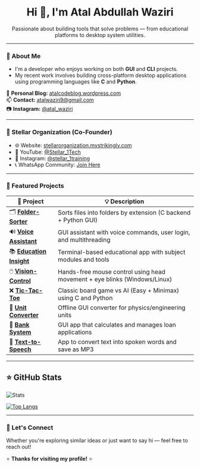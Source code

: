 <h1 align="center">Hi 👋, I'm Atal Abdullah Waziri</h1>
<p align="center">
  Passionate about building tools that solve problems — from educational platforms to desktop system utilities.
</p>

---

### 🧠 About Me

- I'm a developer who enjoys working on both **GUI** and **CLI** projects.
- My recent work involves building cross-platform desktop applications using programming languages like **C** and **Python**.

📖 **Personal Blog:** [atalcodeblog.wordpress.com](https://atalcodeblog.wordpress.com/)  
📫 **Contact:** [atalwaziri9@gmail.com](mailto:atalwaziri9@gmail.com)  
📷 **Instagram:** [@atal_waziri](https://www.instagram.com/atal_waziri/)

---

### 🏢 Stellar Organization (Co-Founder)

- 🌐 Website: [stellarorganization.mystrikingly.com](https://stellarorganization.mystrikingly.com/)  
- 🎥 YouTube: [@Stellar_1Tech](https://youtube.com/@Stellar_1Tech?si=II4lOZKJELa8cL1Q)  
- 📸 Instagram: [@stellar_1training](https://www.instagram.com/stellar_1training)  
- 📞 WhatsApp Community: [Join Here](https://chat.whatsapp.com/H47fnJwZfeVG8ccISZbgqp)

---

### 🚀 Featured Projects

| 🧠 Project | 💡 Description |
|-----------|----------------|
| 🗂️ **[Folder-Sorter](https://github.com/waziri245/Folder-Sorter)** | Sorts files into folders by extension (C backend + Python GUI) |
| 🔊 **[Voice Assistant](https://github.com/waziri245/Voice-Assistant)** | GUI assistant with voice commands, user login, and multithreading |
| 📚 **[Education Insight](https://github.com/waziri245/Education-Insight)** | Terminal-based educational app with subject modules and tools |
| 🖱️ **[Vision-Control](https://github.com/waziri245/Vision-Control)** | Hands-free mouse control using head movement + eye blinks (Windows/Linux) |
| ❌ **[Tic-Tac-Toe](https://github.com/waziri245/Tic-Tac-Toe)** | Classic board game vs AI (Easy + Minimax) using C and Python |
| 🧮 **[Unit Converter](https://github.com/waziri245/Unit-Converter)** | Offline GUI converter for physics/engineering units |
| 💸 **[Bank System](https://github.com/waziri245/Bank-System)** | GUI app that calculates and manages loan applications |
| 📢 **[Text-to-Speech](https://github.com/waziri245/Text-To-Speech)** | App to convert text into spoken words and save as MP3 |

---

## ⭐ GitHub Stats

![Stats](https://github-readme-stats.vercel.app/api?username=waziri245&show_icons=true&theme=tokyonight&hide=prs,issues,contribs)

[![Top Langs](https://github-readme-stats.vercel.app/api/top-langs/?username=waziri245&layout=compact&theme=tokyonight)](https://github.com/anuraghazra/github-readme-stats)

---

### 💬 Let's Connect

Whether you're exploring similar ideas or just want to say hi — feel free to reach out!

⭐ **Thanks for visiting my profile!** ⭐
